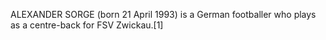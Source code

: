 ALEXANDER SORGE (born 21 April 1993) is a German footballer who plays as a centre-back for FSV Zwickau.[1]
